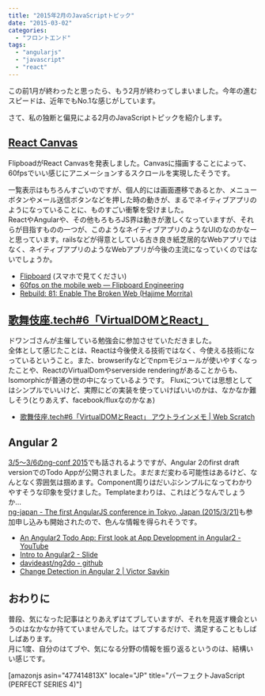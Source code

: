 ```yaml
---
title: "2015年2月のJavaScriptトピック"
date: "2015-03-02"
categories: 
  - "フロントエンド"
tags: 
  - "angularjs"
  - "javascript"
  - "react"
---
```


この前1月が終わったと思ったら、もう2月が終わってしまいました。今年の進むスピードは、近年でもNo.1な感じがしています。

さて、私の独断と偏見による2月のJavaScriptトピックを紹介します。

## [React Canvas](https://github.com/flipboard/react-canvas)

FlipboadがReact Canvasを発表しました。Canvasに描画することによって、60fpsでいい感じにアニメーションするスクロールを実現したそうです。

一覧表示はもちろんすごいのですが、個人的には画面遷移であるとか、メニューボタンやメール送信ボタンなどを押した時の動きが、まるでネイティブアプリのようになっていることに、ものすごい衝撃を受けました。  
ReactやAngularや、その他もろもろJS界は動きが激しくなっていますが、それらが目指すものの一つが、このようなネイティブアプリのようなUIのなのかなーと思っています。railsなどが得意としている古き良き紙芝居的なWebアプリではなく、ネイティブアプリのようなWebアプリが今後の主流になっていくのではないでしょうか。

- [Flipboard](https://flipboard.com/) (スマホで見てください)
- [60fps on the mobile web — Flipboard Engineering](http://engineering.flipboard.com/2015/02/mobile-web/)
- [Rebuild: 81: Enable The Broken Web (Hajime Morrita)](http://rebuild.fm/81/)

## [歌舞伎座.tech#6「VirtualDOMとReact」](http://kbkz.connpass.com/event/11254/)

ドワンゴさんが主催している勉強会に参加させていただきました。  
全体として感じたことは、Reactは今後使える技術ではなく、今使える技術になっているということ。また、browserifyなどでnpmモジュールが使いやすくなったことや、ReactのVirtualDomやserverside renderingがあることからも、Isomorphicが普通の世の中になっているようです。 Fluxについては思想としてはシンプルでいいけど、実際にどの実装を使っていけばいいのかは、なかなか難しそう(とりあえず、facebook/fluxなのかなぁ)

- [歌舞伎座.tech#6「VirtualDOMとReact」 アウトラインメモ | Web Scratch](http://efcl.info/2015/02/16/kbkz_tech/)

## Angular 2

[3/5〜3/6のng-conf 2015](http://www.ng-conf.org/)でも話されるようですが、Angular 2のfirst draft versionでのTodo Appが公開されました。まだまだ変わる可能性はあるけど、なんとなく雰囲気は掴めます。Component周りはだいぶシンプルになってわかりやすそうな印象を受けました。Templateまわりは、これはどうなんでしょうか…  
[ng-japan - The first AngularJS conference in Tokyo, Japan (2015/3/21)](http://ngjapan.org/)も参加申し込みも開始されたので、色んな情報を得られそうです。

- [An Angular2 Todo App: First look at App Development in Angular2 - YouTube](https://www.youtube.com/watch?v=uD6Okha_Yj0)
- [Intro to Angular2 - Slide](https://angular2-intro.firebaseapp.com/#/)
- [davideast/ng2do - github](https://github.com/davideast/ng2do)
- [Change Detection in Angular 2 | Victor Savkin](http://victorsavkin.com/post/110170125256/change-detection-in-angular-2)

## おわりに

普段、気になった記事はとりあえずはてブしていますが、それを見返す機会というのはなかなか持てていませんでした。はてブするだけで、満足することもしばしばあります。  
月に1度、自分のはてブや、気になる分野の情報を振り返るというのは、結構いい感じです。

\[amazonjs asin="477414813X" locale="JP" title="パーフェクトJavaScript (PERFECT SERIES 4)"\]
